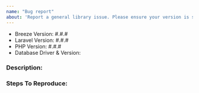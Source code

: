 ```yaml
---
name: "Bug report"
about: 'Report a general library issue. Please ensure your version is still supported: https://laravel.com/docs/releases#support-policy'
---
```


- Breeze Version: #.#.#
- Laravel Version: #.#.#
- PHP Version: #.#.#
- Database Driver & Version:

### Description:

### Steps To Reproduce:

<!-- If possible, please provide a GitHub repository to demonstrate your issue -->
<!-- laravel new bug-report --github="--public" -->

